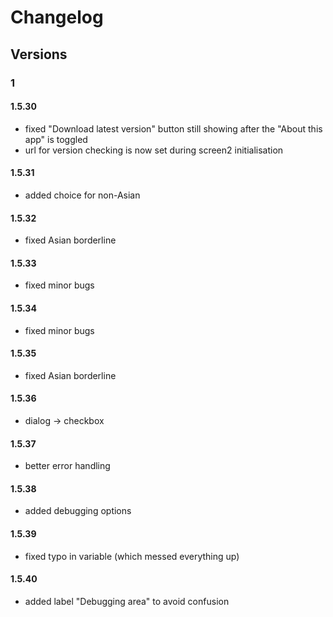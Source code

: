 # Changelog
## Versions
### 1
#### 1.5.30
- fixed "Download latest version" button still showing after the "About this app" is toggled
- url for version checking is now set during screen2 initialisation
#### 1.5.31
- added choice for non-Asian
#### 1.5.32
- fixed Asian borderline
#### 1.5.33
- fixed minor bugs
#### 1.5.34
- fixed minor bugs
#### 1.5.35
- fixed Asian borderline
#### 1.5.36
- dialog -> checkbox
#### 1.5.37
- better error handling
#### 1.5.38
- added debugging options
#### 1.5.39
- fixed typo in variable (which messed everything up)
#### 1.5.40
- added label "Debugging area" to avoid confusion
